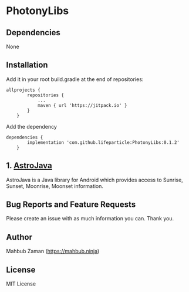 # PhotonyLibs

## Dependencies
None
## Installation
Add it in your root build.gradle at the end of repositories:
```
allprojects {
		repositories {
			...
			maven { url 'https://jitpack.io' }
		}
	}
```
Add the dependency
```
dependencies {
		implementation 'com.github.lifeparticle:PhotonyLibs:0.1.2'
	}
```

## 1. [AstroJava](https://github.com/lifeparticle/PhotonyLibs/tree/master/AstroJava)
AstroJava is a Java library for Android which provides access to Sunrise, Sunset, Moonrise, Moonset information.

## Bug Reports and Feature Requests
Please create an issue with as much information you can. Thank you.

## Author
Mahbub Zaman (https://mahbub.ninja)

## License
MIT License
